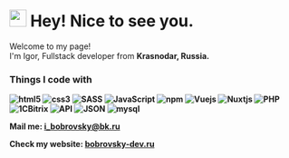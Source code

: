 <h1><img src="https://emojis.slackmojis.com/emojis/images/1531849430/4246/blob-sunglasses.gif?1531849430" width="30"/> Hey! Nice to see you.</h1>


<p>Welcome to my page! </br> I'm Igor, Fullstack developer from <b>Krasnodar, Russia.
<h3>Things I code with</h3>
<p>
  <img alt="html5" src="https://img.shields.io/badge/-HTML5-E77150?style=flat-square&logo=html5&logoColor=white" />
  <img alt="css3" src="https://img.shields.io/badge/-CSS3-0574B6?style=flat-square&logo=css3&logoColor=white" />
  <img alt="SASS" src="https://img.shields.io/badge/-SASS-BF4080?style=flat-square&logo=sass&logoColor=white" />
  <img alt="JavaScript" src="https://img.shields.io/badge/-JavaScript-F9E64C?style=flat-square&logo=JavaScript&logoColor=white" />
  <img alt="npm" src="https://img.shields.io/badge/-NPM-CB3837?style=flat-square&logo=npm&logoColor=white" />
  <img alt="Vuejs" src="https://img.shields.io/badge/-Vue.js-4FC08D?style=flat-square&logo=Vuejs&logoColor=white" />
  <img alt="Nuxtjs" src="https://img.shields.io/badge/-Nuxt.js-39485C?style=flat-square&logo=Nuxtjs&logoColor=white" />
  <img alt="PHP" src="https://img.shields.io/badge/-PHP-6684BC?style=flat-square&logo=PHP&logoColor=white" />
  <img alt="1CBitrix" src="https://img.shields.io/badge/-1CBitrix-C80B2F?style=flat-square&logo=1C-Bitrix&logoColor=white" />
  <img alt="API" src="https://img.shields.io/badge/-RESTAPI-1699E1?style=flat-square&logo=RESTAPI&logoColor=white" />
  <img alt="JSON" src="https://img.shields.io/badge/-JSON-222222?style=flat-square&logo=JSON&logoColor=white" />
  <img alt="mysql" src="https://img.shields.io/badge/-mysql-12607C?style=flat-square&logo=mysql&logoColor=white" />
</p>
<p>Mail me: <a href="mailto:i_bobrovsky@bk.ru">i_bobrovsky@bk.ru</a></p>
<p>Check my website: <a href="https://bobrovsky-dev.ru/" target="_blank">bobrovsky-dev.ru</a></p>
<!--
**bobrovsky-dev/bobrovsky-dev** is a ✨ _special_ ✨ repository because its `README.md` (this file) appears on your GitHub profile.

Here are some ideas to get you started:

- 🔭 I’m currently working on ...
- 🌱 I’m currently learning ...
- 👯 I’m looking to collaborate on ...
- 🤔 I’m looking for help with ...
- 💬 Ask me about ...
- 📫 How to reach me: ...
- 😄 Pronouns: ...
- ⚡ Fun fact: ...
-->
